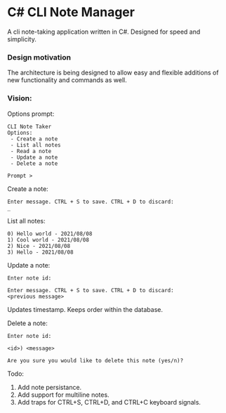 # C# CLI Note Manager
A cli note-taking application written in C#. Designed for speed and simplicity.

### Design motivation
The architecture is being designed to allow easy and flexible additions of new functionality and commands as well.

### Vision:
Options prompt:
```
CLI Note Taker
Options:
 - Create a note
 - List all notes
 - Read a note
 - Update a note
 - Delete a note

Prompt >
```

Create a note:
  ```
  Enter message. CTRL + S to save. CTRL + D to discard:
  _
  ```
List all notes:
  ```
  0) Hello world - 2021/08/08
  1) Cool world - 2021/08/08
  2) Nice - 2021/08/08
  3) Hello - 2021/08/08
  ```

Update a note:
  ```
  Enter note id:
  ```
  ```
  Enter message. CTRL + S to save. CTRL + D to discard:
  <previous message>
  ```
  Updates timestamp. Keeps order within the database.

Delete a note:
  ```
  Enter note id:
  ```
  ```
  <id>) <message>

  Are you sure you would like to delete this note (yes/n)?
  ```

Todo:
1. Add note persistance.
2. Add support for multiline notes.
3. Add traps for CTRL+S, CTRL+D, and CTRL+C keyboard signals.

